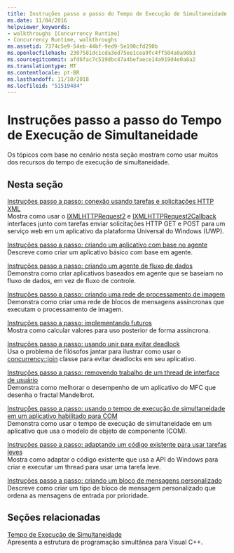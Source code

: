 ```yaml
---
title: Instruções passo a passo do Tempo de Execução de Simultaneidade
ms.date: 11/04/2016
helpviewer_keywords:
- walkthroughs [Concurrency Runtime]
- Concurrency Runtime, walkthroughs
ms.assetid: 7374c5e9-54eb-44bf-9ed9-5e190cfd290b
ms.openlocfilehash: 2307581dc1cda3ed75ee1cea9fc4ff504a0a98b3
ms.sourcegitcommit: afd6fac7c519dbc47a4befaece14a919d4e0a8a2
ms.translationtype: MT
ms.contentlocale: pt-BR
ms.lasthandoff: 11/10/2018
ms.locfileid: "51519484"
---
```

# <a name="concurrency-runtime-walkthroughs"></a>Instruções passo a passo do Tempo de Execução de Simultaneidade

Os tópicos com base no cenário nesta seção mostram como usar muitos dos recursos do tempo de execução de simultaneidade.

## <a name="in-this-section"></a>Nesta seção

[Instruções passo a passo: conexão usando tarefas e solicitações HTTP XML](../../parallel/concrt/walkthrough-connecting-using-tasks-and-xml-http-requests.md)<br/>
Mostra como usar o [IXMLHTTPRequest2](/windows/desktop/api/msxml6/nn-msxml6-ixmlhttprequest2) e [IXMLHTTPRequest2Callback](/windows/desktop/api/msxml6/nn-msxml6-ixmlhttprequest2callback) interfaces junto com tarefas enviar solicitações HTTP GET e POST para um serviço web em um aplicativo da plataforma Universal do Windows (UWP).

[Instruções passo a passo: criando um aplicativo com base no agente](../../parallel/concrt/walkthrough-creating-an-agent-based-application.md)<br/>
Descreve como criar um aplicativo básico com base em agente.

[Instruções passo a passo: criando um agente de fluxo de dados](../../parallel/concrt/walkthrough-creating-a-dataflow-agent.md)<br/>
Demonstra como criar aplicativos baseados em agente que se baseiam no fluxo de dados, em vez de fluxo de controle.

[Instruções passo a passo: criando uma rede de processamento de imagem](../../parallel/concrt/walkthrough-creating-an-image-processing-network.md)<br/>
Demonstra como criar uma rede de blocos de mensagens assíncronas que executam o processamento de imagem.

[Instruções passo a passo: implementando futuros](../../parallel/concrt/walkthrough-implementing-futures.md)<br/>
Mostra como calcular valores para uso posterior de forma assíncrona.

[Instruções passo a passo: usando unir para evitar deadlock](../../parallel/concrt/walkthrough-using-join-to-prevent-deadlock.md)<br/>
Usa o problema de filósofos jantar para ilustrar como usar o [concurrency::join](../../parallel/concrt/reference/join-class.md) classe para evitar deadlocks em seu aplicativo.

[Instruções passo a passo: removendo trabalho de um thread de interface de usuário](../../parallel/concrt/walkthrough-removing-work-from-a-user-interface-thread.md)<br/>
Demonstra como melhorar o desempenho de um aplicativo do MFC que desenha o fractal Mandelbrot.

[Instruções passo a passo: usando o tempo de execução de simultaneidade em um aplicativo habilitado para COM](../../parallel/concrt/walkthrough-using-the-concurrency-runtime-in-a-com-enabled-application.md)<br/>
Demonstra como usar o tempo de execução de simultaneidade em um aplicativo que usa o modelo de objeto de componente (COM).

[Instruções passo a passo: adaptando um código existente para usar tarefas leves](../../parallel/concrt/walkthrough-adapting-existing-code-to-use-lightweight-tasks.md)<br/>
Mostra como adaptar o código existente que usa a API do Windows para criar e executar um thread para usar uma tarefa leve.

[Instruções passo a passo: criando um bloco de mensagens personalizado](../../parallel/concrt/walkthrough-creating-a-custom-message-block.md)<br/>
Descreve como criar um tipo de bloco de mensagem personalizado que ordena as mensagens de entrada por prioridade.

## <a name="related-sections"></a>Seções relacionadas

[Tempo de Execução de Simultaneidade](../../parallel/concrt/concurrency-runtime.md)<br/>
Apresenta a estrutura de programação simultânea para Visual C++.


